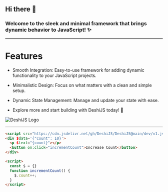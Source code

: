 ## Hi there 👋
### Welcome to the sleek and minimal framework that brings dynamic behavior to JavaScript! ✨

---
# Features

- Smooth Integration: Easy-to-use framework for adding dynamic functionality to your JavaScript projects.

- Minimalistic Design: Focus on what matters with a clean and simple setup.

- Dynamic State Management: Manage and update your state with ease.

- Explore more and start building with DeshiJS today! 🚀


![DeshiJS Logo](https://i.postimg.cc/Pq1ZWCg3/Black-and-White-Initial-D-Creative-Studio-Logo.png)

---

```html
<script src="https://cdn.jsdelivr.net/gh/DeshiJS/DeshiJS@main/dev/v1.js" defer></script>
<div $data='{"count": 10}'>
  <p $text="{count}"></p>
  <button on:click="incrementCount">Increase Count</button>
</div>

<script>
  const $ = {}
  function incrementCount() {
    $.count++;
  }
</script>

